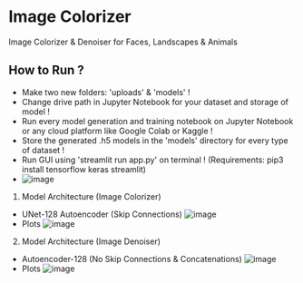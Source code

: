# Image Colorizer
Image Colorizer &amp; Denoiser for Faces, Landscapes &amp; Animals

How to Run ? 
--------------------------------------------------------------------------------------------
- Make two new folders: 'uploads' & 'models' !
- Change drive path in Jupyter Notebook for your dataset and storage of model !
- Run every model generation and training notebook on Jupyter Notebook or any cloud platform like Google Colab or Kaggle !
- Store the generated .h5 models in the 'models' directory for every type of dataset !
- Run GUI using 'streamlit run app.py' on terminal ! (Requirements: pip3 install tensorflow keras streamlit)
- ![image](https://github.com/Lunatico97/ImageColorizer/assets/60886553/255fc60c-3169-4f8c-999d-3e848c87918e)

1. Model Architecture (Image Colorizer) 
- UNet-128 Autoencoder (Skip Connections)
![image](https://github.com/Lunatico97/ImageColorizer/assets/60886553/a11da112-aab5-4709-af67-637ab0214d93)
- Plots
 ![image](https://github.com/Lunatico97/ImageColorizer/assets/60886553/9dffa96d-de50-48ad-86c9-77e716d520f1)

2. Model Architecture (Image Denoiser) 
- Autoencoder-128 (No Skip Connections & Concatenations)
![image](https://github.com/Lunatico97/ImageColorizer/assets/60886553/28f7eb68-2b87-45cc-8f1e-8cac9b5c7cda)
- Plots
 ![image](https://github.com/Lunatico97/ImageColorizer/assets/60886553/05dfaa4a-279c-4552-9704-022ebd8b3ec2)




